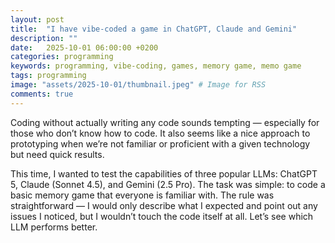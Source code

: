 ```yaml
---
layout: post
title:  "I have vibe-coded a game in ChatGPT, Claude and Gemini"
description: ""
date:   2025-10-01 06:00:00 +0200
categories: programming
keywords: programming, vibe-coding, games, memory game, memo game
tags: programming
image: "assets/2025-10-01/thumbnail.jpeg" # Image for RSS
comments: true
---
```


Coding without actually writing any code sounds tempting — especially for those who don’t know how to code. It also seems like a nice approach to prototyping when we’re not familiar or proficient with a given technology but need quick results.

This time, I wanted to test the capabilities of three popular LLMs: ChatGPT 5, Claude (Sonnet 4.5), and Gemini (2.5 Pro). The task was simple: to code a basic memory game that everyone is familiar with. The rule was straightforward — I would only describe what I expected and point out any issues I noticed, but I wouldn’t touch the code itself at all. Let’s see which LLM performs better.

